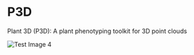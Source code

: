 # P3D
Plant 3D (P3D): A plant phenotyping toolkit for 3D point clouds

![Test Image 4](https://github.com/tograh/testrepository/3DTest.png)
